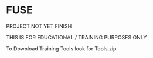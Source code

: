 # FUSE


 PROJECT NOT YET FINISH

THIS IS FOR EDUCATIONAL / TRAINING PURPOSES ONLY
 



To Download Training Tools look for 
Tools.zip 

